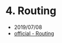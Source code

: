 # 4. Routing

- 2019/07/08
- [official - Routing](https://www.rabbitmq.com/tutorials/tutorial-four-python.html)

